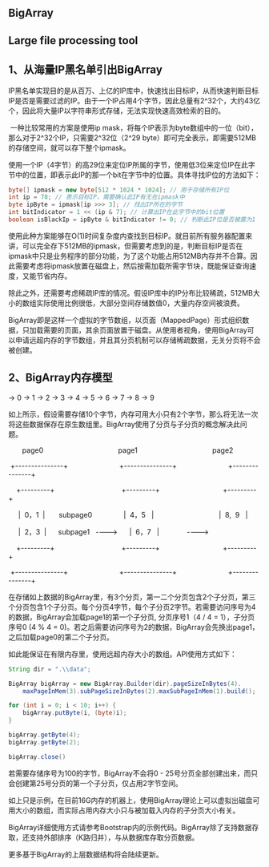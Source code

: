 ## BigArray
## Large file processing tool

## 1、从海量IP黑名单引出BigArray

​	IP黑名单实现目的是从百万、上亿的IP库中，快速找出目标IP，从而快速判断目标IP是否是需要过滤的IP。由于一个IP占用4个字节，因此总量有2^32个，大约43亿个，因此将大量IP以字符串形式存储，无法实现快速高效检索的目的。

​	一种比较常用的方案是使用ip mask，将每个IP表示为byte数组中的一位（bit），那么对于2^32个IP，只需要2^32位（2^29 byte）即可完全表示，即需要512MB的存储空间，就可以存下整个ipmask。

​	使用一个IP（4字节）的高29位来定位IP所属的字节，使用低3位来定位IP在此字节中的位置，即表示此IP的那一个bit在字节中的位置。具体寻找IP位的方法如下：

```java
byte[] ipmask = new byte[512 * 1024 * 1024]; // 用于存储所有IP位
int ip = 78; // 表示目标IP，需要确认此IP有无在ipmask中
byte ipByte = ipmask[ip >>> 3]; // 找出IP所在的字节
int bitIndicator = 1 << (ip & 7); // 计算出IP在此字节中的bit位置
boolean isBlackIp = ipByte & bitIndicator != 0; // 判断此IP位是否被置为1
```

​	使用此种方案能够在O(1)时间复杂度内查找到目标IP。就目前所有服务器配置来讲，可以完全存下512MB的ipmask，但需要考虑到的是，判断目标IP是否在ipmask中只是业务程序的部分功能，为了这个功能占用512MB内存并不合算。因此需要考虑将ipmask放置在磁盘上，然后按需加载所需字节块，既能保证查询速度，又能节省内存。

​	除此之外，还需要考虑稀疏IP库的情况。假设IP库中的IP分布比较稀疏，512MB大小的数组实际使用比例很低，大部分空间存储数值0，大量内存空间被浪费。

​	BigArray即是这样一个虚拟的字节数组，以页面（MappedPage）形式组织数据，只加载需要的页面，其余页面放置于磁盘。从使用者视角，使用BigArray可以申请远超内存的字节数组，并且其分页机制可以存储稀疏数据，无关分页将不会被创建。

## 2、BigArray内存模型

-> 0  -> 1 -> 2 -> 3 -> 4 -> 5 -> 6 -> 7 -> 8 -> 9

如上所示，假设需要存储10个字节，内存可用大小只有2个字节，那么将无法一次将这些数据保存在原生数组里。BigArray使用了分页与子分页的概念解决此问题。

&nbsp;&nbsp;&nbsp;&nbsp;&nbsp;&nbsp;&nbsp;page0&nbsp;&nbsp;&nbsp;&nbsp;&nbsp;&nbsp;&nbsp;&nbsp;&nbsp;&nbsp;&nbsp;&nbsp;&nbsp;&nbsp;&nbsp;&nbsp;&nbsp;&nbsp;&nbsp;&nbsp;&nbsp;&nbsp;&nbsp;&nbsp;&nbsp;&nbsp;&nbsp;&nbsp;&nbsp;&nbsp;&nbsp;&nbsp;&nbsp;&nbsp;&nbsp;&nbsp;&nbsp;&nbsp;page1&nbsp;&nbsp;&nbsp;&nbsp;&nbsp;&nbsp;&nbsp;&nbsp;&nbsp;&nbsp;&nbsp;&nbsp;&nbsp;&nbsp;&nbsp;&nbsp;&nbsp;&nbsp;&nbsp;&nbsp;&nbsp;&nbsp;&nbsp;&nbsp;&nbsp;&nbsp;&nbsp;&nbsp;&nbsp;&nbsp;&nbsp;&nbsp;&nbsp;&nbsp;&nbsp;&nbsp;&nbsp;&nbsp;page2

&nbsp;+---------------+&nbsp;&nbsp;&nbsp;&nbsp;&nbsp;&nbsp;&nbsp;&nbsp;&nbsp;&nbsp;&nbsp;&nbsp;&nbsp;&nbsp;&nbsp;&nbsp;&nbsp;&nbsp;&nbsp;&nbsp;&nbsp;&nbsp;&nbsp;&nbsp;&nbsp;&nbsp;+---------------+&nbsp;&nbsp;&nbsp;&nbsp;&nbsp;&nbsp;&nbsp;&nbsp;&nbsp;&nbsp;&nbsp;&nbsp;&nbsp;&nbsp;&nbsp;&nbsp;&nbsp;&nbsp;&nbsp;&nbsp;&nbsp;&nbsp;&nbsp;&nbsp;&nbsp;&nbsp;+---------------+

&nbsp;&nbsp;&nbsp;&nbsp;+---------+&nbsp;&nbsp;&nbsp;&nbsp;&nbsp;&nbsp;&nbsp;&nbsp;&nbsp;&nbsp;&nbsp;&nbsp;&nbsp;&nbsp;&nbsp;&nbsp;&nbsp;&nbsp;&nbsp;&nbsp;&nbsp;&nbsp;&nbsp;&nbsp;&nbsp;&nbsp;&nbsp;&nbsp;&nbsp;&nbsp;&nbsp;&nbsp;&nbsp;&nbsp;+---------+&nbsp;&nbsp;&nbsp;&nbsp;&nbsp;&nbsp;&nbsp;&nbsp;&nbsp;&nbsp;&nbsp;&nbsp;&nbsp;&nbsp;&nbsp;&nbsp;&nbsp;&nbsp;&nbsp;&nbsp;&nbsp;&nbsp;&nbsp;&nbsp;&nbsp;&nbsp;&nbsp;&nbsp;&nbsp;&nbsp;&nbsp;&nbsp;+---------+

&nbsp;&nbsp;&nbsp;&nbsp;&nbsp;|&nbsp; 0，1 &nbsp;|&nbsp;&nbsp;&nbsp;&nbsp;&nbsp;&nbsp;&nbsp;subpage0&nbsp;&nbsp;&nbsp;&nbsp;&nbsp;&nbsp;&nbsp;&nbsp;&nbsp;&nbsp;&nbsp;&nbsp;&nbsp;&nbsp;&nbsp;&nbsp;|&nbsp;&nbsp;4，5&nbsp;&nbsp;&nbsp;|&nbsp;&nbsp;&nbsp;&nbsp;&nbsp;&nbsp;&nbsp;&nbsp;&nbsp;&nbsp;&nbsp;&nbsp;&nbsp;&nbsp;&nbsp;&nbsp;&nbsp;&nbsp;&nbsp;&nbsp;&nbsp;&nbsp;&nbsp;&nbsp;&nbsp;&nbsp;&nbsp;&nbsp;&nbsp;&nbsp;&nbsp;&nbsp;&nbsp;|&nbsp;&nbsp;8,&nbsp;&nbsp;9&nbsp;&nbsp;&nbsp;|

&nbsp;&nbsp;&nbsp;&nbsp;&nbsp;|&nbsp; 2，3 &nbsp;|&nbsp;&nbsp;&nbsp;&nbsp;&nbsp;&nbsp;subpage1&nbsp;&nbsp;&nbsp;---->&nbsp;&nbsp;&nbsp;&nbsp;&nbsp;&nbsp;|&nbsp;&nbsp;6，7&nbsp;&nbsp;&nbsp;|&nbsp;&nbsp;&nbsp;&nbsp;&nbsp;&nbsp;&nbsp;&nbsp;&nbsp;&nbsp;&nbsp;&nbsp;&nbsp;&nbsp;---->               

&nbsp;&nbsp;&nbsp;&nbsp;+---------+&nbsp;&nbsp;&nbsp;&nbsp;&nbsp;&nbsp;&nbsp;&nbsp;&nbsp;&nbsp;&nbsp;&nbsp;&nbsp;&nbsp;&nbsp;&nbsp;&nbsp;&nbsp;&nbsp;&nbsp;&nbsp;&nbsp;&nbsp;&nbsp;&nbsp;&nbsp;&nbsp;&nbsp;&nbsp;&nbsp;&nbsp;&nbsp;&nbsp;&nbsp;+---------+&nbsp;&nbsp;&nbsp;&nbsp;&nbsp;&nbsp;&nbsp;&nbsp;&nbsp;&nbsp;&nbsp;&nbsp;&nbsp;&nbsp;&nbsp;&nbsp;&nbsp;&nbsp;&nbsp;&nbsp;&nbsp;&nbsp;&nbsp;&nbsp;&nbsp;&nbsp;&nbsp;&nbsp;&nbsp;&nbsp;&nbsp;&nbsp;+---------+

&nbsp;+---------------+&nbsp;&nbsp;&nbsp;&nbsp;&nbsp;&nbsp;&nbsp;&nbsp;&nbsp;&nbsp;&nbsp;&nbsp;&nbsp;&nbsp;&nbsp;&nbsp;&nbsp;&nbsp;&nbsp;&nbsp;&nbsp;&nbsp;&nbsp;&nbsp;&nbsp;&nbsp;+---------------+&nbsp;&nbsp;&nbsp;&nbsp;&nbsp;&nbsp;&nbsp;&nbsp;&nbsp;&nbsp;&nbsp;&nbsp;&nbsp;&nbsp;&nbsp;&nbsp;&nbsp;&nbsp;&nbsp;&nbsp;&nbsp;&nbsp;&nbsp;&nbsp;&nbsp;&nbsp;+---------------+

在存储如上数据的BigArray里，有3个分页，第一二个分页包含2个子分页，第三个分页包含1个子分页。每个分页4字节，每个子分页2字节。若需要访问序号为4的数据，BigArray会加载page1的第一个子分页, 分页序号1（4 / 4 = 1），子分页序号0 (4  % 4 = 0)。若之后需要访问序号为2的数据，BigArray会先换出page1，之后加载page0的第二个子分页。

如此能保证在有限内存里，使用远超内存大小的数组。API使用方式如下：

```java
String dir = ".\\data";

BigArray bigArray = new BigArray.Builder(dir).pageSizeInBytes(4).
    maxPageInMem(3).subPageSizeInBytes(2).maxSubPageInMem(1).build();

for (int i = 0; i < 10; i++) {
    bigArray.putByte(i, (byte)i);
}

bigArray.getByte(4);
bigArray.getByte(2);

bigArray.close()
```

若需要存储序号为100的字节，BigArray不会将0 - 25号分页全部创建出来，而只会创建第25号分页的第一个子分页，仅占用2字节空间。

如上只是示例，在目前16G内存的机器上，使用BigArray理论上可以虚拟出磁盘可用大小的数组，而实际占用内存大小只与被加载入内存的子分页大小有关。

BigArray详细使用方式请参考Bootstrap内的示例代码。BigArray除了支持数据存取，还支持外部排序（K路归并），与从数据库存取分页数据。

更多基于BigArray的上层数据结构将会陆续更新。
